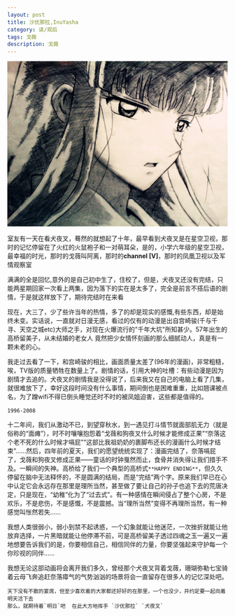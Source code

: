 ```yaml
---
layout: post
title: 沙优那拉,InuYasha
category: 读/观后
tags: 戈薇
description: 戈薇
---
```


![](https://raw.githubusercontent.com/Ashtray/Ashtray.github.io/master/res/kykio.jpg)  

室友有一天在看犬夜叉，蓦然的就想起了十年，最早看到犬夜叉是在星空卫视，那时的记忆停留在了火红的火鼠袍子和一对萌耳朵，是的，小学六年级的星空卫视，最幸福的时光，那时的戈薇叫阿离，那时的**channel [V]**，那时的凤凰卫视以及军情观察室  

 <!-- more -->

满满的全是回忆,意外的是自己初中生了，住校了，但是，犬夜叉还没有完结，只能两星期回家一次看上两集，因为落下的实在是太多了，完全是前言不搭后语的剧情，于是就这样放下了，期待完结时在来看    

现在，大三了，少了些许当年的热情，多了的却是现实的感慨,有些东西，却是始终未变。实话说，一直就对日漫无感，看过的仅有的动漫是出自宫崎骏(千与千寻、天空之城etc)大师之手，对现在火爆流行的"千年大坑"所知甚少。57年出生的高桥留美子，从未结婚的老女人  竟然把少女情怀刻画的那么细腻动人，真是有一颗未老的心。  

我走过去看了一下，和宫崎骏的相比，画面质量太差了(96年的漫画)，非常粗糙，唉，TV版的质量牺牲在数量上了。剧情的话，引用大神的吐槽：有些动漫是因为剧情才去追的。犬夜叉的剧情我是没得说了，后来我又在自己的电脑上看了几集，就很难放下了，幸好这段时间没有什么事情，期间倒也是困难重重，比如翘课被点名，为了蹭wifi不得已倒头睡觉还时不时的被凤姐迫害，这些都是值得的。  

	1996-2008   


十二年间，我们从激动不已，到望穿秋水，到一遇见打斗情节就面部肌无力（就是俗称的“面瘫”），时不时嚷嚷抱怨着“戈薇和狗夜叉什么时候才能修成正果”“奈落这个老不死的什么时候才嗝屁”“这部比我祖奶奶的裹脚布还长的漫画什么时候才结束”……然后，四年前的夏天，我们的愿望统统实现了：漫画完结了，奈落嗝屁了，戈薇和狗夜叉修成正果——童话的时钟戛然而止，食骨井消失得让我们措手不及。一瞬间的失神。高桥给了我们一个典型的高桥式`**HAPPY ENDING**`，但久久停留在脑中无法释怀的，不是圆满的结局，而是“完结”两个字。原来我们早已在心中认定它会永远存在那里是理所当然，甚至做了要让自己的孙子也追下去的荒唐决定，只是现在，“幼稚”化为了“过去式”。有一种感情在瞬间侵占了整个心房，不是欢乐，不是悲伤，不是感慨，不是震撼。当“理所当然”变得不再理所当然，有一种感觉叫怅然若失……  

我想人类很弱小，弱小到禁不起诱惑，一个幻象就能让他迷茫，一次挫折就能让他放弃选择，一片黑暗就能让他停滞不前，可是高桥留美子透过四魂之玉一遍又一遍地想要告诉我们的是，你要相信自己，相信同伴的力量，你要坚强起来守护每一个你珍视的同伴……  

我想无论这部动画将会离开我们多久，曾经那个犬夜叉背着戈薇，珊瑚弥勒七宝骑着云母飞奔追赶奈落瘴气的气势汹汹的场景将会一直留存在很多人的记忆深处吧。  

	天下没有不散的宴席，但至少喜欢着的大家都还好好的在那里，一个也没少，并约定要一起向着明天活下去    
	那么，就期待着`明日`吧  在此大方地挥手 `沙优那拉` `犬夜叉`
